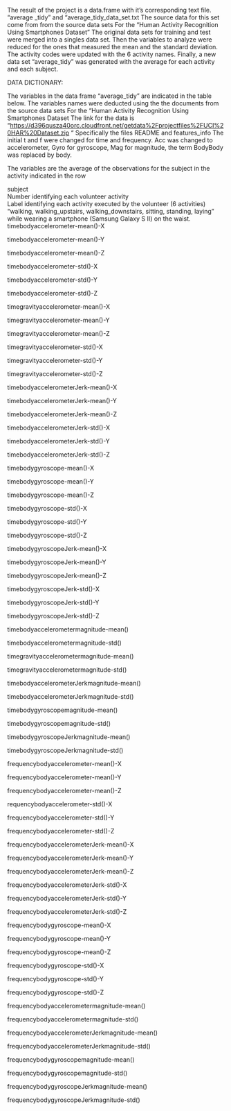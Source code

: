 The result of the project is a data.frame with it’s corresponding text file.
“average _tidy” and “average_tidy_data_set.txt
The source data for this set come from from the source data sets
For the “Human Activity Recognition Using Smartphones Dataset”
The original data sets for training and test were merged into a singles data set. Then the variables to analyze were reduced for the ones that measured the mean and the standard deviation. The activity codes were updated with the 6 activity names. Finally, a new data set “average_tidy” was generated with the average for each activity and each subject.

DATA DICTIONARY:

The variables in the data frame “average_tidy” are indicated in the table below.
The variables names were deducted using the the documents from the source data sets
For the “Human Activity Recognition Using Smartphones Dataset
The link for the data is “https://d396qusza40orc.cloudfront.net/getdata%2Fprojectfiles%2FUCI%20HAR%20Dataset.zip “
Specifically the files README and features_info
The initial t and f were changed for time and frequency. Acc was changed to accelerometer, Gyro for gyroscope, Mag for magnitude, the term BodyBody was replaced by body.


The variables are the average of the observations for the subject in the activity indicated in the row



subject                                        
Number identifying each volunteer
activity                                      
Label identifying each activity executed by the volunteer (6 activities) “walking, walking_upstairs, walking_downstairs, sitting, standing, laying” while wearing a smartphone (Samsung Galaxy S II) on the
waist.
timebodyaccelerometer-mean()-X                 

timebodyaccelerometer-mean()-Y                

timebodyaccelerometer-mean()-Z                 

timebodyaccelerometer-std()-X                 

timebodyaccelerometer-std()-Y                  

timebodyaccelerometer-std()-Z                 

timegravityaccelerometer-mean()-X             

timegravityaccelerometer-mean()-Y             

timegravityaccelerometer-mean()-Z             

timegravityaccelerometer-std()-X              

timegravityaccelerometer-std()-Y               

timegravityaccelerometer-std()-Z              

timebodyaccelerometerJerk-mean()-X             

timebodyaccelerometerJerk-mean()-Y            

timebodyaccelerometerJerk-mean()-Z            

timebodyaccelerometerJerk-std()-X             

timebodyaccelerometerJerk-std()-Y              

timebodyaccelerometerJerk-std()-Z             

timebodygyroscope-mean()-X                    

timebodygyroscope-mean()-Y                    

timebodygyroscope-mean()-Z                     

timebodygyroscope-std()-X                     

timebodygyroscope-std()-Y                     

timebodygyroscope-std()-Z                     

timebodygyroscopeJerk-mean()-X                 

timebodygyroscopeJerk-mean()-Y                

timebodygyroscopeJerk-mean()-Z                 

timebodygyroscopeJerk-std()-X                 

timebodygyroscopeJerk-std()-Y                 

timebodygyroscopeJerk-std()-Z                 

timebodyaccelerometermagnitude-mean()         

timebodyaccelerometermagnitude-std()          

timegravityaccelerometermagnitude-mean()       

timegravityaccelerometermagnitude-std()       

timebodyaccelerometerJerkmagnitude-mean()      

timebodyaccelerometerJerkmagnitude-std()      

timebodygyroscopemagnitude-mean()              

timebodygyroscopemagnitude-std()              

timebodygyroscopeJerkmagnitude-mean()          

timebodygyroscopeJerkmagnitude-std()          

frequencybodyaccelerometer-mean()-X            

frequencybodyaccelerometer-mean()-Y           

frequencybodyaccelerometer-mean()-Z            

requencybodyaccelerometer-std()-X            

frequencybodyaccelerometer-std()-Y             

frequencybodyaccelerometer-std()-Z            

frequencybodyaccelerometerJerk-mean()-X        

frequencybodyaccelerometerJerk-mean()-Y       

frequencybodyaccelerometerJerk-mean()-Z       

frequencybodyaccelerometerJerk-std()-X        

frequencybodyaccelerometerJerk-std()-Y         

frequencybodyaccelerometerJerk-std()-Z        

frequencybodygyroscope-mean()-X                

frequencybodygyroscope-mean()-Y               

frequencybodygyroscope-mean()-Z                

frequencybodygyroscope-std()-X                

frequencybodygyroscope-std()-Y                 

frequencybodygyroscope-std()-Z                

frequencybodyaccelerometermagnitude-mean()     

frequencybodyaccelerometermagnitude-std()     

frequencybodyaccelerometerJerkmagnitude-mean() 

frequencybodyaccelerometerJerkmagnitude-std() 

frequencybodygyroscopemagnitude-mean()         

frequencybodygyroscopemagnitude-std()         

frequencybodygyroscopeJerkmagnitude-mean()     

frequencybodygyroscopeJerkmagnitude-std()


